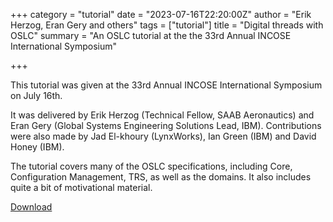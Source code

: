 +++
category = "tutorial"
date = "2023-07-16T22:20:00Z"
author = "Erik Herzog, Eran Gery and others"
tags = ["tutorial"]
title = "Digital threads with OSLC"
summary = "An OSLC tutorial at the the 33rd Annual INCOSE International Symposium"

+++


This tutorial was given at the 33rd Annual INCOSE International Symposium on July 16th.

It was delivered by Erik Herzog (Technical Fellow, SAAB Aeronautics) and Eran Gery (Global Systems Engineering Solutions Lead, IBM). Contributions were also made by Jad El-khoury (LynxWorks), Ian Green (IBM) and David Honey (IBM).

The tutorial covers many of the OSLC specifications, including Core, Configuration Management, TRS, as well as the domains. It also includes quite a bit of motivational material. 

[Download](http://open-services.net/resources/Tutorial_-_Digital_Threads_with_OSLC.pdf)
